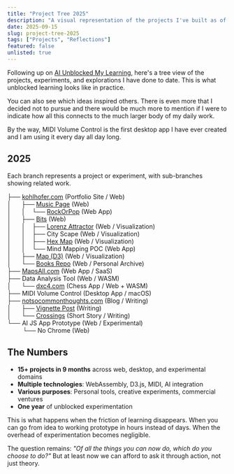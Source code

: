```yaml
---
title: "Project Tree 2025"
description: "A visual representation of the projects I've built as of September, showing the volume and variety of experimentation that AI has enabled."
date: 2025-09-15
slug: project-tree-2025
tags: ["Projects", "Reflections"]
featured: false
unlisted: true
---
```


Following up on [AI Unblocked My Learning](/blog/ai-unblocked-learning), here's a tree view of the projects, experiments, and explorations I have done to date. This is what unblocked learning looks like in practice.

You can also see which ideas inspired others. There is even more that I decided not to pursue and there would be much more to mention if I were to indicate how all this connects to the much larger body of my daily work.

By the way, MIDI Volume Control is the first desktop app I have ever created and I am using it every day all day long.

## 2025

Each branch represents a project or experiment, with sub-branches showing related work.

├── [kohlhofer.com](https://kohlhofer.com) (Portfolio Site / Web)  
│&nbsp;&nbsp;&nbsp;&nbsp;&nbsp;&nbsp;├── [Music Page](https://kohlhofer.com/music) (Web)  
│&nbsp;&nbsp;&nbsp;&nbsp;&nbsp;&nbsp;│&nbsp;&nbsp;&nbsp;&nbsp;└── [RockOrPop](/blog/rock-or-pop) (Web App)  
│&nbsp;&nbsp;&nbsp;&nbsp;&nbsp;&nbsp;├── [Bits](https://kohlhofer.com/bits) (Web)  
│&nbsp;&nbsp;&nbsp;&nbsp;&nbsp;&nbsp;│&nbsp;&nbsp;&nbsp;&nbsp;├── [Lorenz Attractor](/blog/lorenz-attractor) (Web / Visualization)  
│&nbsp;&nbsp;&nbsp;&nbsp;&nbsp;&nbsp;│&nbsp;&nbsp;&nbsp;&nbsp;├── City Scape (Web / Visualization)  
│&nbsp;&nbsp;&nbsp;&nbsp;&nbsp;&nbsp;│&nbsp;&nbsp;&nbsp;&nbsp;├── [Hex Map](/blog/revisiting-the-world-of-weewar) (Web / Visualization)  
│&nbsp;&nbsp;&nbsp;&nbsp;&nbsp;&nbsp;│&nbsp;&nbsp;&nbsp;&nbsp;└── Mind Mapping POC (Web App)  
│&nbsp;&nbsp;&nbsp;&nbsp;&nbsp;&nbsp;├── [Map (D3)](https://kohlhofer.com/map) (Web / Visualization)  
│&nbsp;&nbsp;&nbsp;&nbsp;&nbsp;&nbsp;└── [Books Repo](/blog/solving-the-book-memory-problem) (Web / Personal Archive)  
├── [MapsAll.com](/blog/mapsall-project) (Web App / SaaS)  
├── Data Analysis Tool (Web / WASM)  
│&nbsp;&nbsp;&nbsp;&nbsp;&nbsp;&nbsp;└── [dxc4.com](https://dxc4.com) (Chess App / Web + WASM)  
├── MIDI Volume Control (Desktop App / macOS)   
├── [notsocommonthoughts.com](https://notsocommonthoughts.com) (Blog / Writing)  
│&nbsp;&nbsp;&nbsp;&nbsp;&nbsp;&nbsp;├── [Vignette Post](/blog/down-to-the-dock) (Writing)  
│&nbsp;&nbsp;&nbsp;&nbsp;&nbsp;&nbsp;└── [Crossings](https://kohlhofer.com/Crossings/) (Short Story / Writing)  
└── AI JS App Prototype (Web / Experimental)   
&nbsp;&nbsp;&nbsp;&nbsp;&nbsp;&nbsp;&nbsp;&nbsp;&nbsp;└── No Chrome (Web)

## The Numbers

- **15+ projects in 9 months** across web, desktop, and experimental domains
- **Multiple technologies**: WebAssembly, D3.js, MIDI, AI integration
- **Various purposes**: Personal tools, creative experiments, commercial ventures
- **One year** of unblocked experimentation

This is what happens when the friction of learning disappears. When you can go from idea to working prototype in hours instead of days. When the overhead of experimentation becomes negligible.

The question remains: *"Of all the things you can now do, which do you choose to do?"* But at least now we can afford to ask it through action, not just theory.

